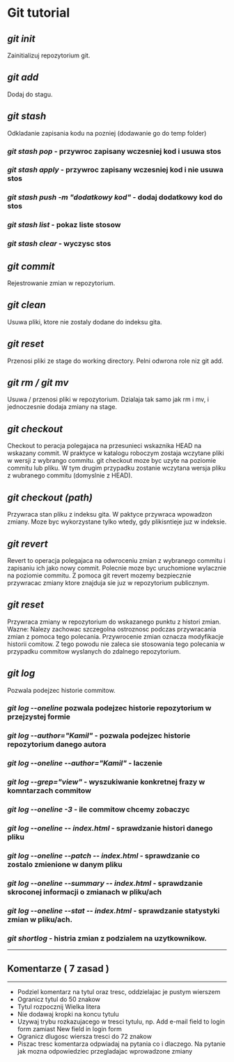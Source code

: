 # Git tutorial

## **_git init_**

Zainitializuj repozytorium git.

## **_git add_**

Dodaj do stagu.

## **_git stash_**

Odkladanie zapisania kodu na pozniej (dodawanie go do temp folder)

### **_git stash pop_** - przywroc zapisany wczesniej kod i usuwa stos

### **_git stash apply_** - przywroc zapisany wczesniej kod i nie usuwa stos

### **_git stash push -m "dodatkowy kod"_** - dodaj dodatkowy kod do stos

### **_git stash list_** - pokaz liste stosow

### **_git stash clear_** - wyczysc stos

## **_git commit_**

Rejestrowanie zmian w repozytorium.

## **_git clean_**

Usuwa pliki, ktore nie zostaly dodane do indeksu gita.

## **_git reset_**

Przenosi pliki ze stage do working directory. Pelni odwrona
role niz git add.

## **_git rm / git mv_**

Usuwa / przenosi pliki w repozytorium. Dzialaja tak samo
jak rm i mv, i jednoczesnie dodaja zmiany na stage.

## **_git checkout_**

Checkout to peracja polegajaca na przesunieci wskaznika HEAD na wskazany commit.
W praktyce w katalogu roboczym zostaja wczytane pliki w wersji z wybrango commitu.
git checkout moze byc uzyte na poziomie commitu lub pliku. W tym drugim przypadku
zostanie wczytana wersja pliku z wubranego commitu (domyslnie z HEAD).

## **_git checkout (path)_**

Przywraca stan pliku z indeksu gita. W paktyce przywraca wpowadzon zmiany.
Moze byc wykorzystane tylko wtedy, gdy plikisntieje juz w indeksie.

## **_git revert_**

Revert to operacja polegajaca na odwroceniu zmian z wybranego commitu i zapisaniu
ich jako nowy commit. Polecnie moze byc uruchomione wylacznie na poziomie commitu.
Z pomoca git revert mozemy bezpiecznie przywracac zmiany ktore znajduja sie juz w
repozytorium publicznym.

## **_git reset_**

Przywraca zmiany w repozytorium do wskazanego punktu z histori zmian. Wazne: Nalezy
zachowac szczegolna ostroznosc podczas przywracania zmian z pomoca tego polecania.
Przywrocenie zmian oznacza modyfikacje historii comitow. Z tego powodu nie zaleca sie
stosowania tego polecania w przypadku commitow wyslanych do zdalnego repozytorium.

## **_git log_**

Pozwala podejzec historie commitow.

### **_git log --oneline_** pozwala podejzec historie repozytorium w przejzystej formie

### **_git log --author="Kamil"_** - pozwala podejzec historie repozytorium danego autora

### **_git log --oneline --author="Kamil"_** - laczenie

### **_git log --grep="view"_** - wyszukiwanie konkretnej frazy w komntarzach commitow

### **_git log --oneline -3_** - ile commitow chcemy zobaczyc

### **_git log --oneline -- index.html_** - sprawdzanie histori danego pliku

### **_git log --oneline --patch -- index.html_** - sprawdzanie co zostalo zmienione w danym pliku

### **_git log --oneline --summary -- index.html_** - sprawdzanie skroconej informacji o zmianach w pliku/ach

### **_git log --oneline --stat -- index.html_** - sprawdzanie statystyki zmian w pliku/ach.

### **_git shortlog_** - histria zmian z podzialem na uzytkownikow.

---

## Komentarze ( 7 zasad )

---

- Podziel komentarz na tytul oraz tresc, oddzielajac je pustym wierszem
- Ogranicz tytul do 50 znakow
- Tytul rozpocznij Wielka litera
- Nie dodawaj kropki na koncu tytulu
- Uzywaj trybu rozkazujacego w tresci tytulu, np. Add e-mail field to login form zamiast New field in login form
- Ogranicz dlugosc wiersza tresci do 72 znakow
- Piszac tresc komentarza odpwiadaj na pytania co i dlaczego. Na pytanie jak mozna odpowiedziec przegladajac
  wprowadzone zmiany
